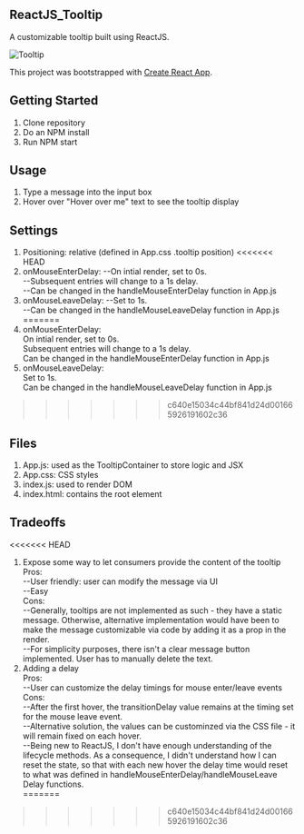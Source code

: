 ## ReactJS_Tooltip
A customizable tooltip built using ReactJS.

![Tooltip](https://github.com/hms15/ReactJS_Tooltip/blob/master/tooltip.png)

This project was bootstrapped with [Create React App](https://github.com/facebookincubator/create-react-app).

## Getting Started
1. Clone repository
2. Do an NPM install
3. Run NPM start

## Usage
1. Type a message into the input box
2. Hover over "Hover over me" text to see the tooltip display

## Settings
1. Positioning: relative (defined in App.css .tooltip position)
<<<<<<< HEAD
2. onMouseEnterDelay: 
    --On intial render, set to 0s.   
    --Subsequent entries will change to a 1s delay.  
    --Can be changed in the handleMouseEnterDelay function in App.js  
3. onMouseLeaveDelay:
    --Set to 1s.  
    --Can be changed in the handleMouseLeaveDelay function in App.js  
=======
2. onMouseEnterDelay:   
    On intial render, set to 0s.   
    Subsequent entries will change to a 1s delay.  
    Can be changed in the handleMouseEnterDelay function in App.js  
3. onMouseLeaveDelay:  
    Set to 1s.  
    Can be changed in the handleMouseLeaveDelay function in App.js  
>>>>>>> c640e15034c44bf841d24d001665926191602c36

## Files 
1. App.js: used as the TooltipContainer to store logic and JSX
2. App.css: CSS styles
3. index.js: used to render DOM
4. index.html: contains the root element

## Tradeoffs
<<<<<<< HEAD
1. Expose some way to let consumers provide the content of the tooltip  
    Pros:  
        --User friendly: user can modify the message via UI  
        --Easy  
    Cons:  
        --Generally, tooltips are not implemented as such - they have a static message. Otherwise, alternative implementation would have been to make the message customizable via code by adding it as a prop in the render.  
        --For simplicity purposes, there isn't a clear message button implemented. User has to manually delete the text.  
2. Adding a delay  
    Pros:  
        --User can customize the delay timings for mouse enter/leave events  
    Cons:  
        --After the first hover, the transitionDelay value remains at the timing set for the mouse leave event.  
            --Alternative solution, the values can be custominzed via the CSS file - it will remain fixed on each hover.    
        --Being new to ReactJS, I don't have enough understanding of the lifecycle methods. As a consequence, I didn't understand how I can reset the state, so that with each new hover the delay time would reset to what was defined in handleMouseEnterDelay/handleMouseLeave Delay functions.  
=======
>>>>>>> c640e15034c44bf841d24d001665926191602c36
